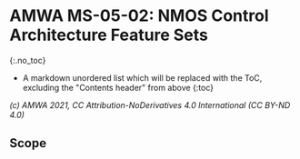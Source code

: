 # AMWA MS-05-02: NMOS Control Architecture Feature Sets
{:.no_toc}

- A markdown unordered list which will be replaced with the ToC, excluding the "Contents header" from above
{:toc}

_(c) AMWA 2021, CC Attribution-NoDerivatives 4.0 International (CC BY-ND 4.0)_

## Scope
